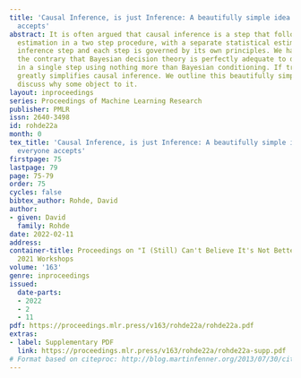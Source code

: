 ```yaml
---
title: 'Causal Inference, is just Inference: A beautifully simple idea that not everyone
  accepts'
abstract: It is often argued that causal inference is a step that follows probabilistic
  estimation in a two step procedure, with a separate statistical estimation and causal
  inference step and each step is governed by its own principles. We have argued to
  the contrary that Bayesian decision theory is perfectly adequate to do causal inference
  in a single step using nothing more than Bayesian conditioning. If true this formulation
  greatly simplifies causal inference. We outline this beautifully simple idea and
  discuss why some object to it.
layout: inproceedings
series: Proceedings of Machine Learning Research
publisher: PMLR
issn: 2640-3498
id: rohde22a
month: 0
tex_title: 'Causal Inference, is just Inference: A beautifully simple idea that not
  everyone accepts'
firstpage: 75
lastpage: 79
page: 75-79
order: 75
cycles: false
bibtex_author: Rohde, David
author:
- given: David
  family: Rohde
date: 2022-02-11
address:
container-title: Proceedings on "I (Still) Can't Believe It's Not Better!" at NeurIPS
  2021 Workshops
volume: '163'
genre: inproceedings
issued:
  date-parts:
  - 2022
  - 2
  - 11
pdf: https://proceedings.mlr.press/v163/rohde22a/rohde22a.pdf
extras:
- label: Supplementary PDF
  link: https://proceedings.mlr.press/v163/rohde22a/rohde22a-supp.pdf
# Format based on citeproc: http://blog.martinfenner.org/2013/07/30/citeproc-yaml-for-bibliographies/
---
```

